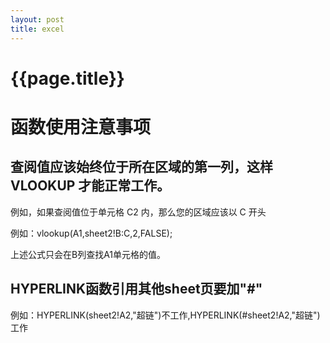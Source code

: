 ```yaml
---
layout: post
title: excel
---
```

{{page.title}}
===============

# 函数使用注意事项

## 查阅值应该始终位于所在区域的第一列，这样 VLOOKUP 才能正常工作。

例如，如果查阅值位于单元格 C2 内，那么您的区域应该以 C 开头

例如：vlookup(A1,sheet2!B:C,2,FALSE);

上述公式只会在B列查找A1单元格的值。

## HYPERLINK函数引用其他sheet页要加"#"

例如：HYPERLINK(sheet2!A2,"超链")不工作,HYPERLINK(#sheet2!A2,"超链")工作
